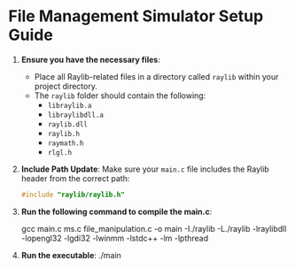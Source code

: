 
# File Management Simulator Setup Guide

1. **Ensure you have the necessary files**:
   - Place all Raylib-related files in a directory called `raylib` within your project directory.
   - The `raylib` folder should contain the following:
     - `libraylib.a`
     - `libraylibdll.a`
     - `raylib.dll`
     - `raylib.h`
     - `raymath.h`
     - `rlgl.h`

2. **Include Path Update**:
   Make sure your `main.c` file includes the Raylib header from the correct path:

   ```c
   #include "raylib/raylib.h"

3. **Run the following command to compile the main.c**:

   gcc main.c ms.c file_manipulation.c -o main -I./raylib -L./raylib -lraylibdll -lopengl32 -lgdi32 -lwinmm -lstdc++ -lm -lpthread

4. **Run the executable**:
   ./main

